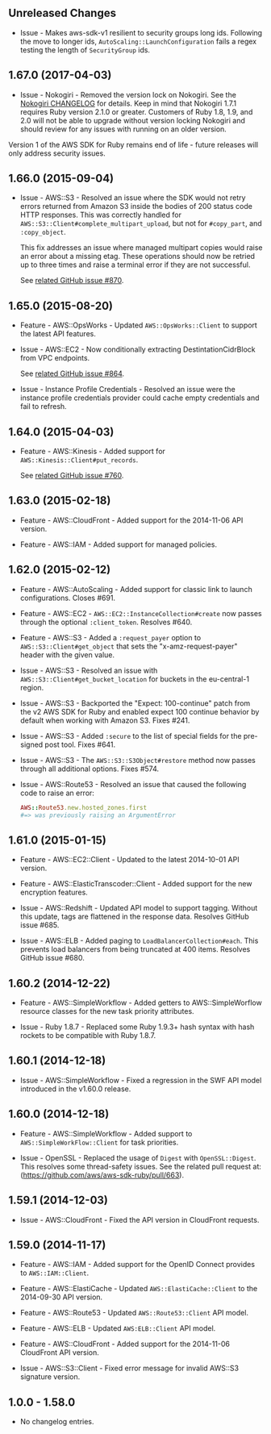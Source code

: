 Unreleased Changes
------------------

* Issue - Makes aws-sdk-v1 resilient to security groups long ids. Following the move to longer ids, `AutoScaling::LaunchConfiguration` fails a regex testing the length of `SecurityGroup` ids.

1.67.0 (2017-04-03)
------------------

* Issue - Nokogiri - Removed the version lock on Nokogiri. See the [Nokogiri CHANGELOG](https://github.com/sparklemotion/nokogiri/blob/master/CHANGELOG.md) for details. Keep in mind that Nokogiri 1.7.1 requires Ruby version 2.1.0 or greater. Customers of Ruby 1.8, 1.9, and 2.0 will not be able to upgrade without version locking Nokogiri and should review for any issues with running on an older version. 

Version 1 of the AWS SDK for Ruby remains end of life - future releases will only address security issues.

1.66.0 (2015-09-04)
------------------

* Issue - AWS::S3 - Resolved an issue where the SDK would not retry errors returned
  from Amazon S3 inside the bodies of 200 status code HTTP responses. This was
  correctly handled for `AWS::S3::Client#complete_multipart_upload`, but
  not for `#copy_part`, and `:copy_object`.

  This fix addresses an issue where managed multipart copies would raise an
  error about a missing etag. These operations should now be retried up to
  three times and raise a terminal error if they are not successful.

  See [related GitHub issue #870](https://github.com/aws/aws-sdk-ruby/issues/870).

1.65.0 (2015-08-20)
------------------

* Feature - AWS::OpsWorks - Updated `AWS::OpsWorks::Client` to support the latest API
  features.

* Issue - AWS::EC2 - Now conditionally extracting DestintationCidrBlock from VPC
  endpoints.

  See [related GitHub issue #864](https://github.com/aws/aws-sdk-ruby/issues/864).

* Issue - Instance Profile Credentials - Resolved an issue were the instance
  profile credentials provider could cache empty credentials and fail to
  refresh.

1.64.0 (2015-04-03)
------------------

* Feature - AWS::Kinesis - Added support for `AWS::Kinesis::Client#put_records`.

  See [related GitHub issue #760](https://github.com/aws/aws-sdk-ruby/issues/760).

1.63.0 (2015-02-18)
------------------

* Feature - AWS::CloudFront - Added support for the 2014-11-06 API version.

* Feature - AWS::IAM - Added support for managed policies.

1.62.0 (2015-02-12)
------------------

* Feature - AWS::AutoScaling - Added support for classic link to launch configurations.
  Closes #691.

* Feature - AWS::EC2 - `AWS::EC2::InstanceCollection#create` now passes through the
  optional `:client_token`. Resolves #640.

* Feature - AWS::S3 - Added a `:request_payer` option to `AWS::S3::Client#get_object`
  that sets the "x-amz-request-payer" header with the given value.

* Issue - AWS::S3 - Resolved an issue with `AWS::S3::Client#get_bucket_location`
  for buckets in the eu-central-1 region.

* Issue - AWS::S3 - Backported the "Expect: 100-continue" patch from the v2
  AWS SDK for Ruby and enabled expect 100 continue behavior by default
  when working with Amazon S3. Fixes #241.

* Issue - AWS::S3 - Added `:secure` to the list of special fields for the
  pre-signed post tool. Fixes #641.

* Issue - AWS::S3 - The `AWS::S3::S3Object#restore` method now passes through
  all additional options. Fixes #574.

* Issue - AWS::Route53 - Resolved an issue that caused the following code
  to raise an error:

  ```ruby
  AWS::Route53.new.hosted_zones.first
  #=> was previously raising an ArgumentError
  ```

1.61.0 (2015-01-15)
----------------------

* Feature - AWS::EC2::Client - Updated to the latest 2014-10-01 API version.

* Feature - AWS::ElasticTranscoder::Client - Added support for the new
  encryption features.

* Issue - AWS::Redshift - Updated API model to support tagging. Without
  this update, tags are flattened in the response data.
  Resolves GitHub issue #685.

* Issue - AWS::ELB - Added paging to `LoadBalancerCollection#each`. This
  prevents load balancers from being truncated at 400 items.
  Resolves GitHub issue #680.

1.60.2 (2014-12-22)
----------------------

* Feature - AWS::SimpleWorkflow - Added getters to AWS::SimpleWorflow resource
  classes for the new task priority attributes.

* Issue - Ruby 1.8.7 - Replaced some Ruby 1.9.3+ hash syntax with
  hash rockets to be compatible with Ruby 1.8.7.

1.60.1 (2014-12-18)
----------------------

* Issue - AWS::SimpleWorkflow - Fixed a regression in the SWF API model
  introduced in the v1.60.0 release.

1.60.0 (2014-12-18)
----------------------

* Feature - AWS::SimpleWorkflow - Added support to `AWS::SimpleWorkFlow::Client`
  for task priorities.

* Issue - OpenSSL - Replaced the usage of `Digest` with `OpenSSL::Digest`. This
  resolves some thread-safety issues. See the related pull request at:
  (https://github.com/aws/aws-sdk-ruby/pull/663).

1.59.1 (2014-12-03)
----------------------

* Issue - AWS::CloudFront - Fixed the API version in CloudFront requests.

1.59.0 (2014-11-17)
----------------------

* Feature - AWS::IAM - Added support for the OpenID Connect provides to
  `AWS::IAM::Client`.

* Feature - AWS::ElastiCache - Updated `AWS::ElastiCache::Client` to the
  2014-09-30 API version.

* Feature - AWS::Route53 - Updated `AWS::Route53::Client` API model.

* Feature - AWS::ELB - Updated `AWS:ELB::Client` API model.

* Feature - AWS::CloudFront - Added support for the 2014-11-06 CloudFront
  API version.

* Issue - AWS::S3::Client - Fixed error message for invalid AWS::S3
  signature version.

1.0.0 - 1.58.0
----------------------

* No changelog entries.

